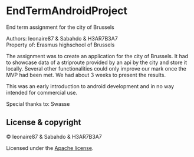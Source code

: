 # EndTermAndroidProject
End term assignment for the city of Brussels

Authors: 	leonaire87 &amp; Sabahdo &amp; H3AR7B3A7<br>
Property of: Erasmus highschool of Brussels

The assignment was to create an application for the city of Brussels.
It had to showcase data of a striproute provided by an api by the city and store it locally.
Several other functionalities could only improve our mark once the MVP had been met.
We had about 3 weeks to present the results.

This was an early introduction to android development and in no way intended for commercial use.

Special thanks to: Swasse


## License & copyright

© leonaire87 &amp; Sabahdo &amp; H3AR7B3A7

Licensed under the [Apache license](LICENSE).
